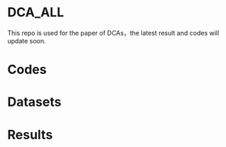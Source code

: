 # DCA_ALL
This repo is used for the paper of DCAs，the latest result and codes will update soon.
# Codes
# Datasets
# Results
